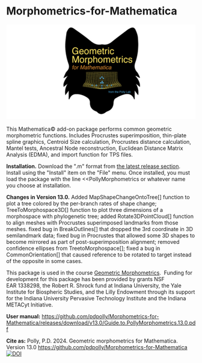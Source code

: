 # Morphometrics-for-Mathematica

![Alt text](https://github.com/pdpolly/Morphometrics-for-Mathematica/blob/main/GMMIconGitHub.jpg)

This Mathematica© add-on package performs common geometric morphometric functions. Includes Procrustes superimposition, thin-plate spline graphics, Centroid Size calculation, Procrustes distance calculation, Mantel tests, Ancestral Node reconstruction, Euclidean Distance Matrix Analysis (EDMA), and import function for TPS files.

<b>Installation.</b> Download the ".m" format from <a href="https://github.com/pdpolly/Morphometrics-for-Mathematica/releases/latest">the latest release section</a>. Install using the "Install" item on the "File" menu. Once installed, you must load the package with the line <<PollyMorphometrics or whatever name you choose at installation.

<b>Changes in Version 13.0.</b> Added MapShapeChangeOntoTree[] function to plot a tree colored by the per-branch rates of shape change; TreeToMorphospace3D[] function to plot three dimensions of a morphospace with phylogenetic tree; added Rotate3DPointCloud[] function to align meshes with Procrustes superimposed landmarks from those meshes.  fixed bug in BreakOutlines[] that dropped the 3rd coordinate in 3D semilandmark data; fixed bug in Procrustes that allowed some 3D shapes to become mirrored as part of post-superimposition alignment; removed confidence ellipses from TreetoMorphospace[]; fixed a bug in CommonOrientation[] that caused reference to be rotated to target instead of the opposite in some cases.

This package is used in the course <a href="https://www.pollylab.org/courses/morphometrics">Geometric Morphometrics</a>.  Funding for development for this package has been provided by grants NSF EAR 1338298, the Robert R. Shrock fund at Indiana University, the Yale Institute for Biospheric Studies, and the Lilly Endowment through its support for the Indiana University Pervasive Technology Institute and the Indiana METACyt Initiative. 

<b>User manual:</b> https://github.com/pdpolly/Morphometrics-for-Mathematica/releases/download/v13.0/Guide.to.PollyMorphometrics.13.0.pdf 

<b>Cite as:</b> Polly, P.D. 2024. Geometric morphometrics for Mathematica. Version 13.0 https://github.com/pdpolly/Morphometrics-for-Mathematica [![DOI](https://zenodo.org/badge/513635593.svg)](https://zenodo.org/doi/10.5281/zenodo.11288554)
